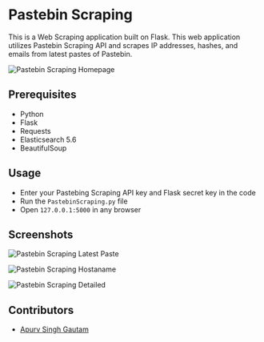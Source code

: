 # Pastebin Scraping


This is a Web Scraping application built on Flask. This web application utilizes Pastebin Scraping API and scrapes IP addresses, hashes, and emails from latest pastes of Pastebin.


![Pastebin Scraping Homepage](https://user-images.githubusercontent.com/20106707/39991641-d14dcbe6-578d-11e8-9b41-82926273694b.png)


## Prerequisites

- Python
- Flask
- Requests
- Elasticsearch 5.6
- BeautifulSoup


## Usage

- Enter your Pastebing Scraping API key and Flask secret key in the code
- Run the `PastebinScraping.py` file
- Open `127.0.0.1:5000` in any browser


## Screenshots

![Pastebin Scraping Latest Paste](https://user-images.githubusercontent.com/20106707/40423043-f09937c4-5eae-11e8-9f30-da276409d6f1.png)

![Pastebin Scraping Hostaname](https://user-images.githubusercontent.com/20106707/40050475-3cd0bd2a-5855-11e8-99e9-2f2deb91bfed.png)

![Pastebin Scraping Detailed](https://user-images.githubusercontent.com/20106707/78074932-9ebe6d00-7371-11ea-86e5-0acd81e9fdb0.png)

## Contributors

- [Apurv Singh Gautam](https://apurvsinghguatam.me)

